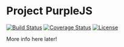 Project PurpleJS
================

[![Build Status](https://travis-ci.org/srs/gradle-node-plugin.svg?branch=master)](https://travis-ci.org/srs/gradle-node-plugin)
[![Coverage Status](https://coveralls.io/repos/srs/gradle-node-plugin/badge.svg?branch=master&service=github)](https://coveralls.io/github/srs/gradle-node-plugin?branch=master)
[![License](https://img.shields.io/github/license/srs/gradle-node-plugin.svg)](http://www.apache.org/licenses/LICENSE-2.0.html)

More info here later!
